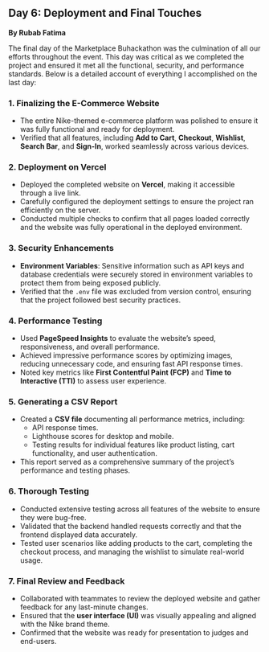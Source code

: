 ## Day 6: Deployment and Final Touches  
**By Rubab Fatima**  

The final day of the Marketplace Buhackathon was the culmination of all our efforts throughout the event. This day was critical as we completed the project and ensured it met all the functional, security, and performance standards. Below is a detailed account of everything I accomplished on the last day:  

### 1. Finalizing the E-Commerce Website  
- The entire Nike-themed e-commerce platform was polished to ensure it was fully functional and ready for deployment.  
- Verified that all features, including **Add to Cart**, **Checkout**, **Wishlist**, **Search Bar**, and **Sign-In**, worked seamlessly across various devices.  

### 2. Deployment on Vercel  
- Deployed the completed website on **Vercel**, making it accessible through a live link.  
- Carefully configured the deployment settings to ensure the project ran efficiently on the server.  
- Conducted multiple checks to confirm that all pages loaded correctly and the website was fully operational in the deployed environment.  

### 3. Security Enhancements  
- **Environment Variables**: Sensitive information such as API keys and database credentials were securely stored in environment variables to protect them from being exposed publicly.  
- Verified that the `.env` file was excluded from version control, ensuring that the project followed best security practices.  

### 4. Performance Testing  
- Used **PageSpeed Insights** to evaluate the website’s speed, responsiveness, and overall performance.  
- Achieved impressive performance scores by optimizing images, reducing unnecessary code, and ensuring fast API response times.  
- Noted key metrics like **First Contentful Paint (FCP)** and **Time to Interactive (TTI)** to assess user experience.  

### 5. Generating a CSV Report  
- Created a **CSV file** documenting all performance metrics, including:  
  - API response times.  
  - Lighthouse scores for desktop and mobile.  
  - Testing results for individual features like product listing, cart functionality, and user authentication.  
- This report served as a comprehensive summary of the project’s performance and testing phases.  

### 6. Thorough Testing  
- Conducted extensive testing across all features of the website to ensure they were bug-free.  
- Validated that the backend handled requests correctly and that the frontend displayed data accurately.  
- Tested user scenarios like adding products to the cart, completing the checkout process, and managing the wishlist to simulate real-world usage.  

### 7. Final Review and Feedback  
- Collaborated with teammates to review the deployed website and gather feedback for any last-minute changes.  
- Ensured that the **user interface (UI)** was visually appealing and aligned with the Nike brand theme.  
- Confirmed that the website was ready for presentation to judges and end-users.  
